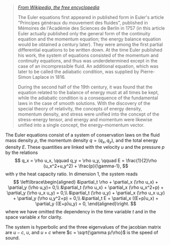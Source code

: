 > [_From Wikipedia, the free encyclopedia_](https://en.wikipedia.org/wiki/Euler_equations_(fluid_dynamics))
>
> The Euler equations first appeared in published form in Euler's article "Principes généraux du mouvement des fluides", published in Mémoires de l'Académie des Sciences de Berlin in 1757 (in this article Euler actually published only the general form of the continuity equation and the momentum equation; the energy balance equation would be obtained a century later). They were among the first partial differential equations to be written down. At the time Euler published his work, the system of equations consisted of the momentum and continuity equations, and thus was underdetermined except in the case of an incompressible fluid. An additional equation, which was later to be called the adiabatic condition, was supplied by Pierre-Simon Laplace in 1816.
>
> During the second half of the 19th century, it was found that the equation related to the balance of energy must at all times be kept, while the adiabatic condition is a consequence of the fundamental laws in the case of smooth solutions. With the discovery of the special theory of relativity, the concepts of energy density, momentum density, and stress were unified into the concept of the stress–energy tensor, and energy and momentum were likewise unified into a single concept, the energy–momentum vector.

The Euler equations consist of a system of conservation laws on the fluid mass density $\rho$, the momentum density $q=(q_x, q_y)$, and the total energy density $E$.
These quantities are linked with the velocity $u$ and the pressure $p$ by the relations
$$
q_x = \rho u_x, \qquad q_y = \rho u_y, \qquad E = \frac{1}{2}\rho (u_x^2+u_y^2) + \frac{p}{\gamma-1},
$$
with $\gamma$ the heat capacity ratio.
In dimension $1$, the system reads
$$
    \left\lbrace\begin{aligned}
    &\partial_t \rho + \partial_x (\rho u_x) + \partial_y (\rho u_y)= 0,\\
    &\partial_t (\rho u_x) + \partial_x (\rho u_x^2+p) + \partial_y (\rho u_x u_y) = 0,\\
    &\partial_t (\rho u_y) + \partial_x (\rho u_x u_y) + \partial_y (\rho u_y^2+p) = 0,\\
    &\partial_t E + \partial_x ((E+p)u_x) + \partial_y ((E+p)u_y) = 0,
    \end{aligned}\right.
$$
where we have omitted the dependency in the time variable $t$ and in the space variable $x$ for clarity.

The system is hyperbolic and the three eigenvalues of the jacobian matrix are $u-c$, $u$, and $u+c$ where $c = \sqrt{\gamma p/\rho}$ is the speed of sound.
